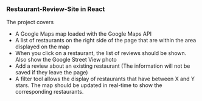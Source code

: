 
### Restaurant-Review-Site in React

The project covers

- A Google Maps map loaded with the Google Maps API
- A list of restaurants on the right side of the page that are within the area displayed on the map
- When you click on a restaurant, the list of reviews should be shown. Also show the Google Street View photo
- Add a review about an existing restaurant (The information will not be saved if they leave the page)
- A filter tool allows the display of restaurants that have between X and Y stars. The map should be updated in real-time to show the  
  corresponding restaurants.
